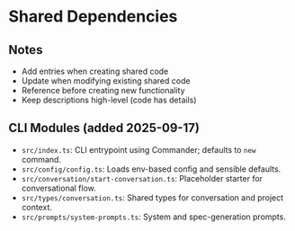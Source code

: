 # Shared Dependencies

<!-- Will be populated as we build shared components -->

## Notes
- Add entries when creating shared code
- Update when modifying existing shared code
- Reference before creating new functionality
- Keep descriptions high-level (code has details)

## CLI Modules (added 2025-09-17)
- `src/index.ts`: CLI entrypoint using Commander; defaults to `new` command.
- `src/config/config.ts`: Loads env-based config and sensible defaults.
- `src/conversation/start-conversation.ts`: Placeholder starter for conversational flow.
- `src/types/conversation.ts`: Shared types for conversation and project context.
- `src/prompts/system-prompts.ts`: System and spec-generation prompts.
